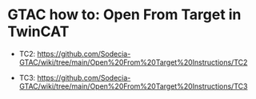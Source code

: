 # GTAC how to: Open From Target in TwinCAT

- TC2: https://github.com/Sodecia-GTAC/wiki/tree/main/Open%20From%20Target%20Instructions/TC2

- TC3: https://github.com/Sodecia-GTAC/wiki/tree/main/Open%20From%20Target%20Instructions/TC3
